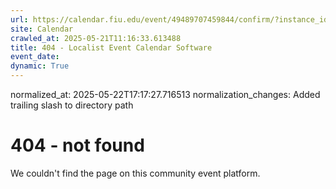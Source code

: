 ```yaml
---
url: https://calendar.fiu.edu/event/49489707459844/confirm/?instance_id=49489707477262&return=https%3A%2F%2Fcalendar.fiu.edu%2Fcalendar%3Fevent_types%255B%255D%3D36918157286658
site: Calendar
crawled_at: 2025-05-21T11:16:33.613488
title: 404 - Localist Event Calendar Software
event_date: 
dynamic: True
---
```

normalized_at: 2025-05-22T17:17:27.716513
normalization_changes: Added trailing slash to directory path

# 404 - not found
We couldn't find the page on this community event platform.
